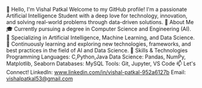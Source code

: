 
👋 Hello, I'm Vishal Patkal
Welcome to my GitHub profile! I'm a passionate Artificial Intelligence Student with a deep love for technology, innovation, and solving real-world problems through data-driven solutions.
🚀 About Me
🎓 Currently pursuing a degree in Computer Science and Engineering (AI).
🤖 Specializing in Artificial Intelligence, Machine Learning, and Data Science.
🌱 Continuously learning and exploring new technologies, frameworks, and best practices in the field of AI and Data Science.
💼 Skills & Technologies
Programming Languages: C,Python,Java
Data Science: Pandas, NumPy, Matplotlib, Seaborn
Databases: MySQL
Tools: Git, Jupyter, VS Code
📫 Let's Connect!
LinkedIn: www.linkedin.com/in/vishal-patkal-952a6127b
Email: vishalpatkal53@gmail.com

